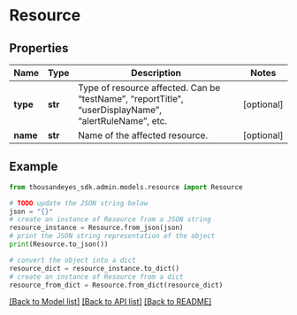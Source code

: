 # Resource


## Properties

Name | Type | Description | Notes
------------ | ------------- | ------------- | -------------
**type** | **str** | Type of resource affected. Can be “testName”, “reportTitle”, “userDisplayName”, “alertRuleName”, etc. | [optional] 
**name** | **str** | Name of the affected resource. | [optional] 

## Example

```python
from thousandeyes_sdk.admin.models.resource import Resource

# TODO update the JSON string below
json = "{}"
# create an instance of Resource from a JSON string
resource_instance = Resource.from_json(json)
# print the JSON string representation of the object
print(Resource.to_json())

# convert the object into a dict
resource_dict = resource_instance.to_dict()
# create an instance of Resource from a dict
resource_from_dict = Resource.from_dict(resource_dict)
```
[[Back to Model list]](../README.md#documentation-for-models) [[Back to API list]](../README.md#documentation-for-api-endpoints) [[Back to README]](../README.md)


